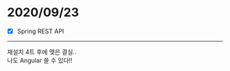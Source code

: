 # 2020/09/23
- [x] Spring REST API
------------------------------
재설치 4트 후에 맺은 결실..<br/>
나도 Angular 쓸 수 있다!!<br/>








